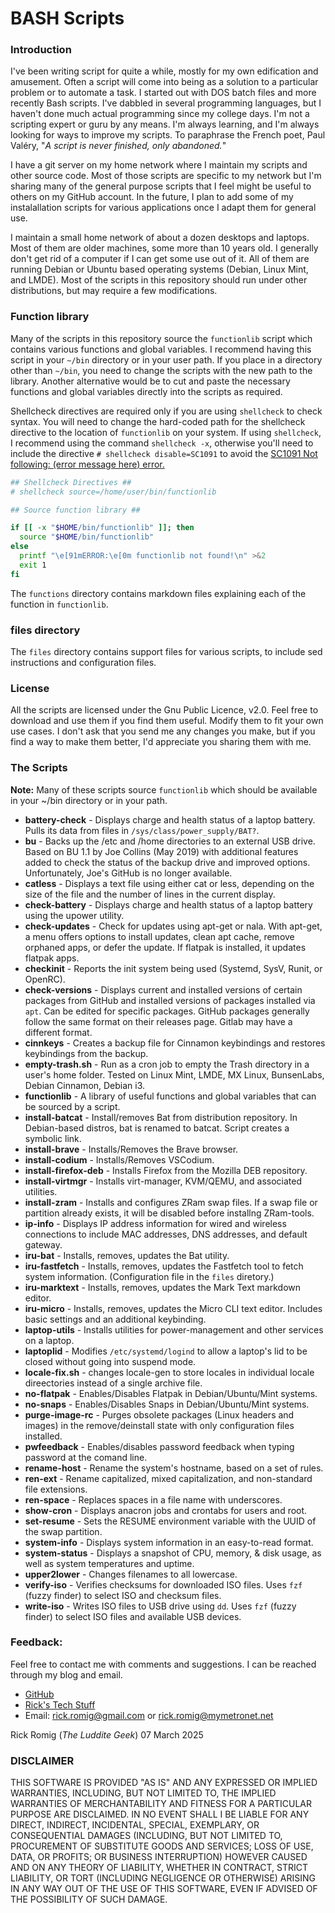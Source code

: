 # BASH Scripts

### Introduction
I've been writing script for quite a while, mostly for my own edification and amusement. Often a script will come into being as a solution to a particular problem or to automate a task. I started out with DOS batch files and more recently Bash scripts. I've dabbled in several programming languages, but I haven't done much actual programming since my college days. I'm not a scripting expert or guru by any means. I'm always learning, and I'm always looking for ways to improve my scripts. To paraphrase the French poet, Paul Valéry, "*A script is never finished, only abandoned.*"

I have a git server on my home network where I maintain my scripts and other source code. Most of those scripts are specific to my network but I'm sharing many of the general purpose scripts that I feel might be useful to others on my GitHub account. In the future, I plan to add some of my instalallation scripts for various applications once I adapt them for general use.

I maintain a small home network of about a dozen desktops and laptops. Most of them are older machines, some more than 10 years old. I generally don't get rid of a computer if I can get some use out of it. All of them are running Debian or Ubuntu based operating systems (Debian, Linux Mint, and LMDE). Most of the scripts in this repository should run under other distributions, but may require a few modifications.

### Function library
Many of the scripts in this repository source the `functionlib` script which contains various functions and global variables. I recommend having this script in your `~/bin` directory or in your user path. If you place in a directory other than `~/bin`, you need to change the scripts with the new path to the library. Another alternative would be to cut and paste the necessary functions and global variables directly into the scripts as required.

Shellcheck directives are required only if you are using `shellcheck` to check syntax. You will need to change the hard-coded path for the shellcheck directive to the location of `functionlib` on your system. If using `shellcheck`, I recommend using the command `shellcheck -x`, otherwise you'll need to include the directive `# shellcheck disable=SC1091` to avoid the [SC1091 Not following: (error message here) error.](https://www.shellcheck.net/wiki/SC1091)
```bash
## Shellcheck Directives ##
# shellcheck source=/home/user/bin/functionlib

## Source function library ##

if [[ -x "$HOME/bin/functionlib" ]]; then
  source "$HOME/bin/functionlib"
else
  printf "\e[91mERROR:\e[0m functionlib not found!\n" >&2
  exit 1
fi
```
The `functions` directory contains markdown files explaining each of the function in `functionlib`.

### files directory
The `files` directory contains support files for various scripts, to include sed instructions and configuration files.

### License
All the scripts are licensed under the Gnu Public Licence, v2.0. Feel free to download and use them if you find them useful. Modify them to fit your own use cases. I don't ask that you send me any changes you make, but if you find a way to make them better, I'd appreciate you sharing them with me.

### The Scripts
**Note:** Many of these scripts source `functionlib` which should be available in your ~/bin directory or in your path.
- **battery-check** - Displays charge and health status of a laptop battery. Pulls its data from files in `/sys/class/power_supply/BAT?`.
- **bu** - Backs up the /etc and /home directories to an external USB drive. Based on BU 1.1 by Joe Collins (May 2019) with additional features added to check the status of the backup drive and improved options. Unfortunately, Joe's GitHub is no longer available.
- **catless** - Displays a text file using either cat or less, depending on the size of the file and the number of lines in the current display.
- **check-battery** - Displays charge and health status of a laptop battery using the upower utility.
- **check-updates** - Check for updates using apt-get or nala. With apt-get, a menu offers options to install updates, clean apt cache, remove orphaned apps, or defer the update. If flatpak is installed, it updates flatpak apps.
- **checkinit** - Reports the init system being used (Systemd, SysV, Runit, or OpenRC).
- **check-versions** - Displays current and installed versions of certain packages from GitHub and installed versions of packages installed via `apt`. Can be edited for specific packages. GitHub packages generally follow the same format on their releases page. Gitlab may have a different format.
- **cinnkeys** - Creates a backup file for Cinnamon keybindings and restores keybindings from the backup.
- **empty-trash.sh** - Run as a cron job to empty the Trash directory in a user's home folder. Tested on Linux Mint, LMDE, MX Linux, BunsenLabs, Debian Cinnamon, Debian i3.
- **functionlib** - A library of useful functions and global variables that can be sourced by a script.
- **install-batcat** - Install/removes Bat from distribution repository. In Debian-based distros, bat is renamed to batcat. Script creates a symbolic link.
- **install-brave** - Installs/Removes the Brave browser.
- **install-codium** - Installs/Removes VSCodium.
- **install-firefox-deb** - Installs Firefox from the Mozilla DEB repository.
- **install-virtmgr** - Installs virt-manager, KVM/QEMU, and associated utilities.
- **install-zram** - Installs and configures ZRam swap files. If a swap file or partition already exists, it will be disabled before installng ZRam-tools.
- **ip-info** - Displays IP address information for wired and wireless connections to include MAC addresses, DNS addresses, and default gateway.
- **iru-bat** - Installs, removes, updates the Bat utility.
- **iru-fastfetch** - Installs, removes, updates the Fastfetch tool to fetch system information. (Configuration file in the `files` diretory.)
- **iru-marktext** - Installs, removes, updates the Mark Text markdown editor.
- **iru-micro** - Installs, removes, updates the Micro CLI text editor. Includes basic settings and an additional keybinding.
- **laptop-utils** - Installs utilities for power-management and other services on a laptop.
- **laptoplid** - Modifies `/etc/systemd/logind` to allow a laptop's lid to be closed without going into suspend mode.
- **locale-fix.sh** - changes locale-gen to store locales in individual locale direectories instead of a single archive file.
- **no-flatpak** - Enables/Disables Flatpak in Debian/Ubuntu/Mint systems.
- **no-snaps** - Enables/Disables Snaps in Debian/Ubuntu/Mint systems.
- **purge-image-rc** - Purges obsolete packages (Linux headers and images) in the remove/deinstall state with only configuration files installed.
- **pwfeedback** - Enables/disables password feedback when typing password at the comand line.
- **rename-host** - Rename the system's hostname, based on a set of rules.
- **ren-ext** - Rename capitalized, mixed capitalization, and non-standard file extensions.
- **ren-space** - Replaces spaces in a file name with underscores.
- **show-cron** - Displays anacron jobs and crontabs for users and root.
- **set-resume** - Sets the RESUME environment variable with the UUID of the swap partition.
- **system-info** - Displays system information in an easy-to-read format.
- **system-status** - Displays a snapshot of CPU, memory, & disk usage, as well as system temperatures and uptime.
- **upper2lower** - Changes filenames to all lowercase.
- **verify-iso** - Verifies checksums for downloaded ISO files. Uses `fzf` (fuzzy finder) to select ISO and checksum files.
- **write-iso** - Writes ISO files to USB drive using `dd`. Uses `fzf` (fuzzy finder) to select ISO files and available USB devices.

### Feedback:

Feel free to contact me with comments and suggestions. I can be reached through my blog and email.

* [GitHub](https://github.com/RickRomig/bashscripts)
* [Rick's Tech Stuff](https://ricktech.wordpress.com)
* Email: [rick.romig@gmail.com](mailto:rick.romig@gmail.com) or [rick.romig@mymetronet.net](mailto:rick.romig@mymentronet.net)

Rick Romig (*The Luddite Geek*)
07 March 2025

### DISCLAIMER

THIS SOFTWARE IS PROVIDED "AS IS" AND ANY EXPRESSED OR IMPLIED WARRANTIES, INCLUDING, BUT NOT LIMITED TO, THE IMPLIED WARRANTIES OF MERCHANTABILITY AND FITNESS FOR A PARTICULAR PURPOSE ARE DISCLAIMED. IN NO EVENT SHALL I BE LIABLE FOR ANY DIRECT, INDIRECT, INCIDENTAL, SPECIAL, EXEMPLARY, OR CONSEQUENTIAL DAMAGES (INCLUDING, BUT NOT LIMITED TO, PROCUREMENT OF SUBSTITUTE GOODS AND SERVICES; LOSS OF USE, DATA, OR PROFITS; OR BUSINESS INTERRUPTION) HOWEVER CAUSED AND ON ANY THEORY OF LIABILITY, WHETHER IN CONTRACT, STRICT LIABILITY, OR TORT (INCLUDING NEGLIGENCE OR OTHERWISE) ARISING IN ANY WAY OUT OF THE USE OF THIS SOFTWARE, EVEN IF ADVISED OF THE POSSIBILITY OF SUCH DAMAGE.
